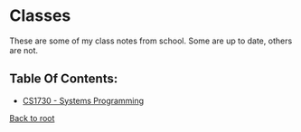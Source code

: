 # Classes
These are some of my class notes from school. Some are up to date, others are not.


## Table Of Contents:
 - [CS1730 - Systems Programming](https://coryborek.github.io/classes/cs1730/)

[Back to root](https://coryborek.github.io/)
